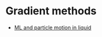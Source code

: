 # Gradient methods

- [ML and particle motion in liquid](https://towardsdatascience.com/machine-learning-and-particle-motion-in-liquids-an-elegant-link-4e7c1611c945)

